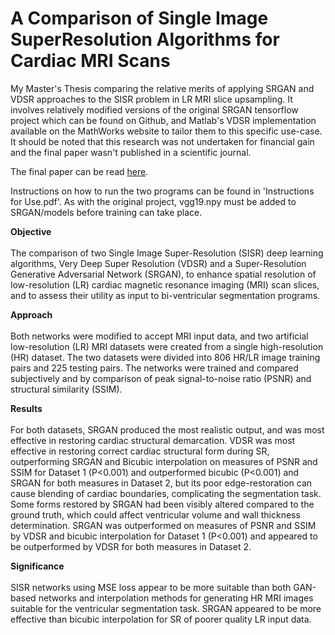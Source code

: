# A Comparison of Single Image SuperResolution Algorithms for Cardiac MRI Scans
My Master's Thesis comparing the relative merits of applying SRGAN and VDSR approaches to the SISR problem in LR MRI slice upsampling. It involves relatively modified versions of the original SRGAN tensorflow project which can be found on Github, and Matlab's VDSR implementation available on the MathWorks website to tailor them to this specific use-case. It should be noted that this research was not undertaken for financial gain and the final paper wasn't published in a scientific journal. 

The final paper can be read [here](./USHER_Frank_FYPReport.pdf).

Instructions on how to run the two programs can be found in 'Instructions for Use.pdf'. As with the original project, vgg19.npy must be added to SRGAN/models before training can take place.

<b>Objective</b></br></br>
The comparison of two Single Image Super-Resolution (SISR) deep learning algorithms, Very Deep Super Resolution (VDSR) and a Super-Resolution Generative Adversarial Network (SRGAN), to enhance spatial resolution of low-resolution (LR) cardiac magnetic resonance imaging (MRI) scan slices, and to assess their utility as input to bi-ventricular segmentation programs.

<b>Approach</b></br></br>
Both networks were modified to accept MRI input data, and two artificial low-resolution (LR) MRI datasets were created from a single high-resolution (HR) dataset. The two datasets were divided into 806 HR/LR image training pairs and 225 testing pairs. The networks were trained and compared subjectively and by comparison of peak signal-to-noise ratio (PSNR) and structural similarity (SSIM). 

<b>Results</b></br></br>
For both datasets, SRGAN produced the most realistic output, and was most effective in restoring cardiac structural demarcation. VDSR was most effective in restoring correct cardiac structural form during SR, outperforming SRGAN and Bicubic interpolation on measures of PSNR and SSIM for Dataset 1 (P<0.001) and outperformed bicubic (P<0.001) and SRGAN for both measures in Dataset 2, but its poor edge-restoration can cause blending of cardiac boundaries, complicating the segmentation task. Some forms restored by SRGAN had been visibly altered compared to the ground truth, which could affect ventricular volume and wall thickness determination. SRGAN was outperformed on measures of PSNR and SSIM by VDSR and bicubic interpolation for Dataset 1 (P<0.001) and appeared to be outperformed by VDSR for both measures in Dataset 2.

<b>Significance</b></br></br>
SISR networks using MSE loss appear to be more suitable than both GAN-based networks and interpolation methods for generating HR MRI images suitable for the ventricular segmentation task. SRGAN appeared to be more effective than bicubic interpolation for SR of poorer quality LR input data.

